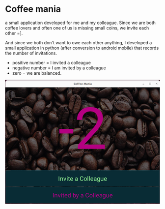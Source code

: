 # Coffee mania
a small application developed for me and my colleague.
Since we are both coffee lovers and often one of us is missing small coins, we invite each other =].

And since we both don't want to owe each other anything, I developed a small application in python (after conversion to android mobile) that records the number of invitations.
- positive number = I invited a colleague
- negative number = I am invited by a colleague
- zero = we are balanced.

![Coffee Mania](./screenshot.png "Coffee Mania Screenshot")
